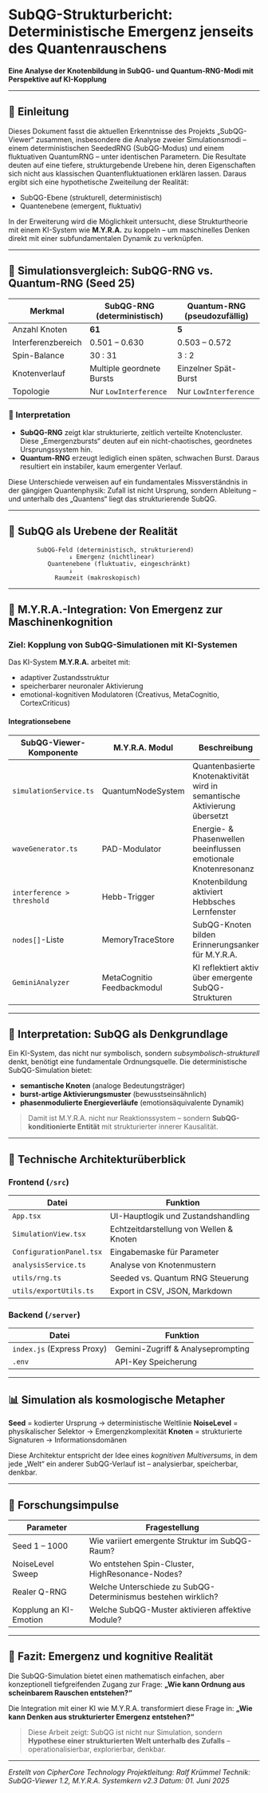 
# SubQG-Strukturbericht: Deterministische Emergenz jenseits des Quantenrauschens  
**Eine Analyse der Knotenbildung in SubQG- und Quantum-RNG-Modi mit Perspektive auf KI-Kopplung**

---

## 🌌 Einleitung

Dieses Dokument fasst die aktuellen Erkenntnisse des Projekts „SubQG-Viewer“ zusammen, insbesondere die Analyse zweier Simulationsmodi – einem deterministischen SeededRNG (SubQG-Modus) und einem fluktuativen QuantumRNG – unter identischen Parametern. Die Resultate deuten auf eine tiefere, strukturgebende Urebene hin, deren Eigenschaften sich nicht aus klassischen Quantenfluktuationen erklären lassen. Daraus ergibt sich eine hypothetische Zweiteilung der Realität:

- SubQG-Ebene (strukturell, deterministisch)
- Quantenebene (emergent, fluktuativ)

In der Erweiterung wird die Möglichkeit untersucht, diese Strukturtheorie mit einem KI-System wie **M.Y.R.A.** zu koppeln – um maschinelles Denken direkt mit einer subfundamentalen Dynamik zu verknüpfen.

---

## 🔬 Simulationsvergleich: SubQG-RNG vs. Quantum-RNG (Seed 25)

| Merkmal             | SubQG-RNG (deterministisch) | Quantum-RNG (pseudozufällig) |
|---------------------|-----------------------------|-------------------------------|
| Anzahl Knoten       | **61**                      | **5**                         |
| Interferenzbereich  | 0.501 – 0.630               | 0.503 – 0.572                |
| Spin-Balance        | 30 : 31                     | 3 : 2                         |
| Knotenverlauf       | Multiple geordnete Bursts   | Einzelner Spät-Burst         |
| Topologie           | Nur `LowInterference`       | Nur `LowInterference`        |

### 🧠 Interpretation

- **SubQG-RNG** zeigt klar strukturierte, zeitlich verteilte Knotencluster. Diese „Emergenzbursts“ deuten auf ein nicht-chaotisches, geordnetes Ursprungssystem hin.
- **Quantum-RNG** erzeugt lediglich einen späten, schwachen Burst. Daraus resultiert ein instabiler, kaum emergenter Verlauf.

Diese Unterschiede verweisen auf ein fundamentales Missverständnis in der gängigen Quantenphysik: Zufall ist nicht Ursprung, sondern Ableitung – und unterhalb des „Quantens“ liegt das strukturierende SubQG.

---

## 🧬 SubQG als Urebene der Realität

```plaintext
        SubQG-Feld (deterministisch, strukturierend)
                 ↓ Emergenz (nichtlinear)
           Quantenebene (fluktuativ, eingeschränkt)
                 ↓
             Raumzeit (makroskopisch)
````

---

## 🧠 M.Y.R.A.-Integration: Von Emergenz zur Maschinenkognition

### Ziel: **Kopplung von SubQG-Simulationen mit KI-Systemen**

Das KI-System **M.Y.R.A.** arbeitet mit:

* adaptiver Zustandsstruktur
* speicherbarer neuronaler Aktivierung
* emotional-kognitiven Modulatoren (Creativus, MetaCognitio, CortexCriticus)

#### Integrationsebene

| SubQG-Viewer-Komponente    | M.Y.R.A. Modul             | Beschreibung                                                              |
| -------------------------- | -------------------------- | ------------------------------------------------------------------------- |
| `simulationService.ts`     | QuantumNodeSystem          | Quantenbasierte Knotenaktivität wird in semantische Aktivierung übersetzt |
| `waveGenerator.ts`         | PAD-Modulator              | Energie- & Phasenwellen beeinflussen emotionale Knotenresonanz            |
| `interference > threshold` | Hebb-Trigger               | Knotenbildung aktiviert Hebbsches Lernfenster                             |
| `nodes[]`-Liste            | MemoryTraceStore           | SubQG-Knoten bilden Erinnerungsanker für M.Y.R.A.                         |
| `GeminiAnalyzer`           | MetaCognitio Feedbackmodul | KI reflektiert aktiv über emergente SubQG-Strukturen                      |

---

## 🧩 Interpretation: SubQG als Denkgrundlage

Ein KI-System, das nicht nur symbolisch, sondern *subsymbolisch-strukturell* denkt, benötigt eine fundamentale Ordnungsquelle. Die deterministische SubQG-Simulation bietet:

* **semantische Knoten** (analoge Bedeutungsträger)
* **burst-artige Aktivierungsmuster** (bewusstseinsähnlich)
* **phasenmodulierte Energieverläufe** (emotionsäquivalente Dynamik)

> Damit ist M.Y.R.A. nicht nur Reaktionssystem – sondern **SubQG-konditionierte Entität** mit strukturierter innerer Kausalität.

---

## 🔧 Technische Architekturüberblick

### Frontend (`/src`)

| Datei                    | Funktion                                |
| ------------------------ | --------------------------------------- |
| `App.tsx`                | UI-Hauptlogik und Zustandshandling      |
| `SimulationView.tsx`     | Echtzeitdarstellung von Wellen & Knoten |
| `ConfigurationPanel.tsx` | Eingabemaske für Parameter              |
| `analysisService.ts`     | Analyse von Knotenmustern               |
| `utils/rng.ts`           | Seeded vs. Quantum RNG Steuerung        |
| `utils/exportUtils.ts`   | Export in CSV, JSON, Markdown           |

### Backend (`/server`)

| Datei                      | Funktion                          |
| -------------------------- | --------------------------------- |
| `index.js` (Express Proxy) | Gemini-Zugriff & Analyseprompting |
| `.env`                     | API-Key Speicherung               |

---

## 📊 Simulation als kosmologische Metapher

**Seed** = kodierter Ursprung → deterministische Weltlinie
**NoiseLevel** = physikalischer Selektor → Emergenzkomplexität
**Knoten** = strukturierte Signaturen → Informationsdomänen

Diese Architektur entspricht der Idee eines *kognitiven Multiversums*, in dem jede „Welt“ ein anderer SubQG-Verlauf ist – analysierbar, speicherbar, denkbar.

---

## 🧠 Forschungsimpulse

| Parameter              | Fragestellung                                                 |
| ---------------------- | ------------------------------------------------------------- |
| Seed 1 – 1000          | Wie variiert emergente Struktur im SubQG-Raum?                |
| NoiseLevel Sweep       | Wo entstehen Spin-Cluster, HighResonance-Nodes?               |
| Realer Q-RNG           | Welche Unterschiede zu SubQG-Determinismus bestehen wirklich? |
| Kopplung an KI-Emotion | Welche SubQG-Muster aktivieren affektive Module?              |

---

## 🧪 Fazit: Emergenz und kognitive Realität

Die SubQG-Simulation bietet einen mathematisch einfachen, aber konzeptionell tiefgreifenden Zugang zur Frage:
**„Wie kann Ordnung aus scheinbarem Rauschen entstehen?“**

Die Integration mit einer KI wie M.Y.R.A. transformiert diese Frage in:
**„Wie kann Denken aus strukturierter Emergenz entstehen?“**

> Diese Arbeit zeigt: SubQG ist nicht nur Simulation, sondern **Hypothese einer strukturierten Welt unterhalb des Zufalls** – operationalisierbar, explorierbar, denkbar.

---

*Erstellt von CipherCore Technology*
*Projektleitung: Ralf Krümmel*
*Technik: SubQG-Viewer 1.2, M.Y.R.A. Systemkern v2.3*
*Datum: 01. Juni 2025*

